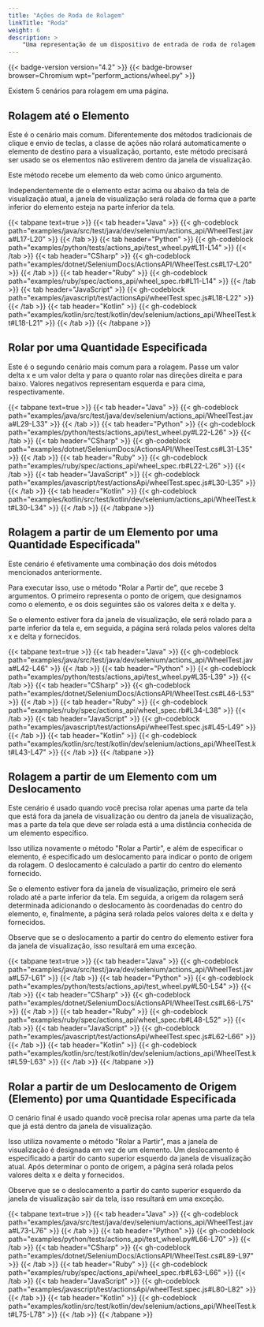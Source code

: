 ```yaml
---
title: "Ações de Roda de Rolagem"
linkTitle: "Roda"
weight: 6
description: >
    "Uma representação de um dispositivo de entrada de roda de rolagem para interagir com uma página da web."
---
```


{{< badge-version version="4.2" >}}
{{< badge-browser browser=Chromium wpt="perform_actions/wheel.py" >}}

Existem 5 cenários para rolagem em uma página.

## Rolagem até o Elemento

Este é o cenário mais comum. Diferentemente dos métodos tradicionais de clique e envio de teclas, a classe de ações não rolará automaticamente o elemento de destino para a visualização, portanto, este método precisará ser usado se os elementos não estiverem dentro da janela de visualização.

Este método recebe um elemento da web como único argumento.

Independentemente de o elemento estar acima ou abaixo da tela de visualização atual, a janela de visualização será rolada de forma que a parte inferior do elemento esteja na parte inferior da tela.

{{< tabpane text=true >}}
{{< tab header="Java" >}}
{{< gh-codeblock path="examples/java/src/test/java/dev/selenium/actions_api/WheelTest.java#L17-L20" >}}
{{< /tab >}}
{{< tab header="Python" >}}
{{< gh-codeblock path="examples/python/tests/actions_api/test_wheel.py#L11-L14" >}}
{{< /tab >}}
{{< tab header="CSharp" >}}
{{< gh-codeblock path="examples/dotnet/SeleniumDocs/ActionsAPI/WheelTest.cs#L17-L20" >}}
{{< /tab >}}
{{< tab header="Ruby" >}}
{{< gh-codeblock path="examples/ruby/spec/actions_api/wheel_spec.rb#L11-L14" >}}
{{< /tab >}}
{{< tab header="JavaScript" >}}
{{< gh-codeblock path="examples/javascript/test/actionsApi/wheelTest.spec.js#L18-L22" >}}
{{< /tab >}}
{{< tab header="Kotlin" >}}
{{< gh-codeblock path="examples/kotlin/src/test/kotlin/dev/selenium/actions_api/WheelTest.kt#L18-L21" >}}
{{< /tab >}}
{{< /tabpane >}}

## Rolar por uma Quantidade Especificada

Este é o segundo cenário mais comum para a rolagem. Passe um valor delta x e um valor delta y para o quanto rolar nas direções direita e para baixo. Valores negativos representam esquerda e para cima, respectivamente.

{{< tabpane text=true >}}
{{< tab header="Java" >}}
{{< gh-codeblock path="examples/java/src/test/java/dev/selenium/actions_api/WheelTest.java#L29-L33" >}}
{{< /tab >}}
{{< tab header="Python" >}}
{{< gh-codeblock path="examples/python/tests/actions_api/test_wheel.py#L22-L26" >}}
{{< /tab >}}
{{< tab header="CSharp" >}}
{{< gh-codeblock path="examples/dotnet/SeleniumDocs/ActionsAPI/WheelTest.cs#L31-L35" >}}
{{< /tab >}}
{{< tab header="Ruby" >}}
{{< gh-codeblock path="examples/ruby/spec/actions_api/wheel_spec.rb#L22-L26" >}}
{{< /tab >}}
{{< tab header="JavaScript" >}}
{{< gh-codeblock path="examples/javascript/test/actionsApi/wheelTest.spec.js#L30-L35" >}}
{{< /tab >}}
{{< tab header="Kotlin" >}}
{{< gh-codeblock path="examples/kotlin/src/test/kotlin/dev/selenium/actions_api/WheelTest.kt#L30-L34" >}}
{{< /tab >}}
{{< /tabpane >}}

## Rolagem a partir de um Elemento por uma Quantidade Especificada"

Este cenário é efetivamente uma combinação dos dois métodos mencionados anteriormente.

Para executar isso, use o método "Rolar a Partir de", que recebe 3 argumentos. O primeiro representa o ponto de origem, que designamos como o elemento, e os dois seguintes são os valores delta x e delta y.

Se o elemento estiver fora da janela de visualização, ele será rolado para a parte inferior da tela e, em seguida, a página será rolada pelos valores delta x e delta y fornecidos.

{{< tabpane text=true >}}
{{< tab header="Java" >}}
{{< gh-codeblock path="examples/java/src/test/java/dev/selenium/actions_api/WheelTest.java#L42-L46" >}}
{{< /tab >}}
{{< tab header="Python" >}}
{{< gh-codeblock path="examples/python/tests/actions_api/test_wheel.py#L35-L39" >}}
{{< /tab >}}
{{< tab header="CSharp" >}}
{{< gh-codeblock path="examples/dotnet/SeleniumDocs/ActionsAPI/WheelTest.cs#L46-L53" >}}
{{< /tab >}}
{{< tab header="Ruby" >}}
{{< gh-codeblock path="examples/ruby/spec/actions_api/wheel_spec.rb#L34-L38" >}}
{{< /tab >}}
{{< tab header="JavaScript" >}}
{{< gh-codeblock path="examples/javascript/test/actionsApi/wheelTest.spec.js#L45-L49" >}}
{{< /tab >}}
{{< tab header="Kotlin" >}}
{{< gh-codeblock path="examples/kotlin/src/test/kotlin/dev/selenium/actions_api/WheelTest.kt#L43-L47" >}}
{{< /tab >}}
{{< /tabpane >}}

## Rolagem a partir de um Elemento com um Deslocamento

Este cenário é usado quando você precisa rolar apenas uma parte da tela que está fora da janela de visualização ou dentro da janela de visualização, mas a parte da tela que deve ser rolada está a uma distância conhecida de um elemento específico.

Isso utiliza novamente o método "Rolar a Partir", e além de especificar o elemento, é especificado um deslocamento para indicar o ponto de origem da rolagem. O deslocamento é calculado a partir do centro do elemento fornecido.

Se o elemento estiver fora da janela de visualização, primeiro ele será rolado até a parte inferior da tela. Em seguida, a origem da rolagem será determinada adicionando o deslocamento às coordenadas do centro do elemento, e, finalmente, a página será rolada pelos valores delta x e delta y fornecidos.

Observe que se o deslocamento a partir do centro do elemento estiver fora da janela de visualização, isso resultará em uma exceção.

{{< tabpane text=true >}}
{{< tab header="Java" >}}
{{< gh-codeblock path="examples/java/src/test/java/dev/selenium/actions_api/WheelTest.java#L57-L61" >}}
{{< /tab >}}
{{< tab header="Python" >}}
{{< gh-codeblock path="examples/python/tests/actions_api/test_wheel.py#L50-L54" >}}
{{< /tab >}}
{{< tab header="CSharp" >}}
{{< gh-codeblock path="examples/dotnet/SeleniumDocs/ActionsAPI/WheelTest.cs#L66-L75" >}}
{{< /tab >}}
{{< tab header="Ruby" >}}
{{< gh-codeblock path="examples/ruby/spec/actions_api/wheel_spec.rb#L48-L52" >}}
{{< /tab >}}
{{< tab header="JavaScript" >}}
{{< gh-codeblock path="examples/javascript/test/actionsApi/wheelTest.spec.js#L62-L66" >}}
{{< /tab >}}
{{< tab header="Kotlin" >}}
{{< gh-codeblock path="examples/kotlin/src/test/kotlin/dev/selenium/actions_api/WheelTest.kt#L59-L63" >}}
{{< /tab >}}
{{< /tabpane >}}

## Rolar a partir de um Deslocamento de Origem (Elemento) por uma Quantidade Especificada

O cenário final é usado quando você precisa rolar apenas uma parte da tela que já está dentro da janela de visualização.

Isso utiliza novamente o método "Rolar a Partir", mas a janela de visualização é designada em vez de um elemento. Um deslocamento é especificado a partir do canto superior esquerdo da janela de visualização atual. Após determinar o ponto de origem, a página será rolada pelos valores delta x e delta y fornecidos.

Observe que se o deslocamento a partir do canto superior esquerdo da janela de visualização sair da tela, isso resultará em uma exceção.

{{< tabpane text=true >}}
{{< tab header="Java" >}}
{{< gh-codeblock path="examples/java/src/test/java/dev/selenium/actions_api/WheelTest.java#L73-L76" >}}
{{< /tab >}}
{{< tab header="Python" >}}
{{< gh-codeblock path="examples/python/tests/actions_api/test_wheel.py#L66-L70" >}}
{{< /tab >}}
{{< tab header="CSharp" >}}
{{< gh-codeblock path="examples/dotnet/SeleniumDocs/ActionsAPI/WheelTest.cs#L89-L97" >}}
{{< /tab >}}
{{< tab header="Ruby" >}}
{{< gh-codeblock path="examples/ruby/spec/actions_api/wheel_spec.rb#L63-L66" >}}
{{< /tab >}}
{{< tab header="JavaScript" >}}
{{< gh-codeblock path="examples/javascript/test/actionsApi/wheelTest.spec.js#L80-L82" >}}
{{< /tab >}}
{{< tab header="Kotlin" >}}
{{< gh-codeblock path="examples/kotlin/src/test/kotlin/dev/selenium/actions_api/WheelTest.kt#L75-L78" >}}
{{< /tab >}}
{{< /tabpane >}}
